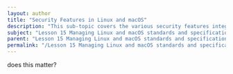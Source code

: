 ```yaml
---
layout: author
title: "Security Features in Linux and macOS"
description: "This sub-topic covers the various security features integrated into Linux and macOS operating systems. It includes discussing user permissions and access controls, which are fundamental for protecting system integrity. The topic also explores built-in security tools such as firewalls, antivirus applications, and encryption technologies that safeguard data. Recognizing the importance of regular updates and patches to maintain system security is emphasized, as is the concept of least privilege to limit user access. The sub-topic also highlights the role of secure boot processes, application sandboxing, and the implementation of security policies to enhance overall system security."
subject: "Lesson 15 Managing Linux and macOS standards and specifications"
parent: "Lesson 15 Managing Linux and macOS standards and specifications"
permalink: "/Lesson 15 Managing Linux and macOS standards and specifications/Security Features in Linux and macOS/"
---
```


does this matter?
